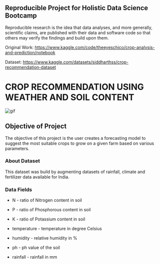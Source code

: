 ## Reproducible Project for Holistic Data Science Bootcamp 

Reproducible research is the idea that data analyses, and more generally, scientific claims, are published with their data and software code so that others may verify the findings and build upon them.  

Original Work: https://www.kaggle.com/code/theeyeschico/crop-analysis-and-prediction/notebook

Dataset: https://www.kaggle.com/datasets/siddharthss/crop-recommendation-dataset

#  CROP RECOMMENDATION USING WEATHER AND SOIL CONTENT

![gif](https://media.giphy.com/media/BjxJwKAnZ2oHHc1aqS/giphy-downsized-large.gif)


## Objective of Project

The objective of this project is the user creates a forecasting model to suggest the most suitable crops to grow on a given farm based on various parameters.

### About Dataset

This dataset was build by augmenting datasets of rainfall, climate and fertilizer data available for India.

### Data Fields

- N - ratio of Nitrogen content in soil

- P - ratio of Phosphorous content in soil

- K - ratio of Potassium content in soil

- temperature - temperature in degree Celsius

- humidity - relative humidity in %

- ph - ph value of the soil

- rainfall - rainfall in mm
